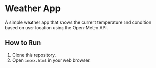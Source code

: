 # Weather App

A simple weather app that shows the current temperature and condition based on user location using the Open-Meteo API.

## How to Run

1. Clone this repository.
2. Open `index.html` in your web browser.
